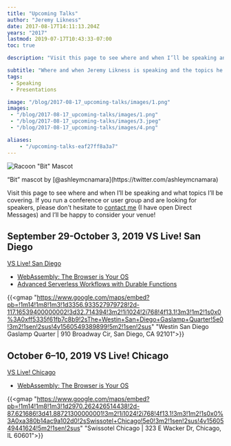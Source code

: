 ```yaml
---
title: "Upcoming Talks"
author: "Jeremy Likness"
date: 2017-08-17T14:11:13.204Z
years: "2017"
lastmod: 2019-07-17T10:43:33-07:00
toc: true

description: "Visit this page to see where and when I’ll be speaking and what topics I’ll be covering."

subtitle: "Where and when Jeremy Likness is speaking and the topics he will cover."
tags:
 - Speaking
 - Presentations 

image: "/blog/2017-08-17_upcoming-talks/images/1.png" 
images:
 - "/blog/2017-08-17_upcoming-talks/images/1.png" 
 - "/blog/2017-08-17_upcoming-talks/images/3.jpeg" 
 - "/blog/2017-08-17_upcoming-talks/images/4.png" 

aliases:
    - "/upcoming-talks-eaf27ff8a3a7"
---
```


![Racoon "Bit" Mascot](/blog/2017-08-17_upcoming-talks/images/1.png)
<figcaption>“Bit” mascot by [@ashleymcnamara](https://twitter.com/ashleymcnamara)</figcaption>

Visit this page to see where and when I’ll be speaking and what topics I’ll be covering. If you run a conference or user group and are looking for speakers, please don’t hesitate to <i class="fab fa-twitter"></i> [contact me](https://twitter.com/messages/compose?recipient_id=jeremylikness) (I have open Direct Messages) and I’ll be happy to consider your venue!

## September 29-October 3, 2019 VS Live! San Diego

[VS Live! San Diego](https://vslive.com/events/san-diego-2019/home.aspx)

* [WebAssembly: The Browser is Your OS](https://vslive.com/Events/San-Diego-2019/Sessions/Wednesday/W05-WebAssembly-the-Browser-is-your-OS.aspx)
* [Advanced Serverless Workflows with Durable Functions](https://vslive.com/Events/San-Diego-2019/Sessions/Thursday/TH01-Advanced-Serverless-Workflows-with-Durable-Functions.aspx)

{{<gmap "https://www.google.com/maps/embed?pb=!1m14!1m8!1m3!1d3356.933527979728!2d-117.16539400000002!3d32.714394!3m2!1i1024!2i768!4f13.1!3m3!1m2!1s0x0%3A0xff5335f61fb7c8b9!2sThe+Westin+San+Diego+Gaslamp+Quarter!5e0!3m2!1sen!2sus!4v1560549389899!5m2!1sen!2sus" "Westin San Diego Gaslamp Quarter | 910 Broadway Cir, San Diego, CA 92101">}}

## October 6–10, 2019 VS Live! Chicago

[VS Live! Chicago](https://vslive.com/Events/Chicago-2019/Home.aspx)

* [WebAssembly: The Browser is Your OS](https://vslive.com/Events/Chicago-2019/Sessions/Thursday/TH01-WebAssembly-the-Browser-is-your-OS.aspx)

{{<gmap "https://www.google.com/maps/embed?pb=!1m14!1m8!1m3!1d2970.262426514438!2d-87.621686!3d41.88721300000001!3m2!1i1024!2i768!4f13.1!3m3!1m2!1s0x0%3A0xa380b14ac9a102d0!2sSwissotel+Chicago!5e0!3m2!1sen!2sus!4v1560549441624!5m2!1sen!2sus" "Swissotel Chicago | 323 E Wacker Dr, Chicago, IL 60601">}}
